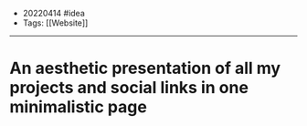 - 20220414 #idea
- Tags: [[Website]]

---

# An aesthetic presentation of all my projects and social links in one minimalistic page